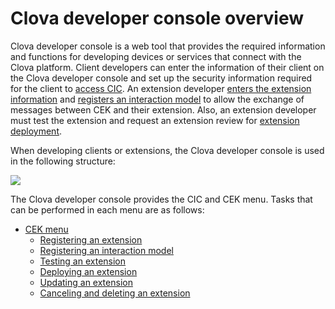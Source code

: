 # Clova developer console overview

Clova developer console is a web tool that provides the required information and functions for developing devices or services that connect with the Clova platform. Client developers can enter the information of their client on the Clova developer console and set up the security information required for the client to [access CIC](/CIC/CIC_Overview.md). An extension developer [enters the extension information](/DevConsole/Guides/CEK/Register_Extension.md) and [registers an interaction model](/DevConsole/Guides/CEK/Register_Interaction_Model.md) to allow the exchange of messages between CEK and their extension. Also, an extension developer must test the extension and request an extension review for [extension deployment](/DevConsole/Guides/CEK/Deploy_Extension.md).

When developing clients or extensions, the Clova developer console is used in the following structure:

![](/DevConsole/Resources/Images/DevConsole-Concept_Diagram.png)

The Clova developer console provides the CIC and CEK menu. Tasks that can be performed in each menu are as follows:

* [CEK menu](/DevConsole/Guides/CEK/Using_CEK_Menu.md)
  * [Registering an extension](/DevConsole/Guides/CEK/Register_Extension.md)
  * [Registering an interaction model](/DevConsole/Guides/CEK/Register_Interaction_Model.md)
  * [Testing an extension](/DevConsole/Guides/CEK/Test_Extension.md)
  * [Deploying an extension](/DevConsole/Guides/CEK/Deploy_Extension.md)
  * [Updating an extension](/DevConsole/Guides/CEK/Update_Extension.md)
  * [Canceling and deleting an extension](/DevConsole/Guides/CEK/Remove_Extension.md)

